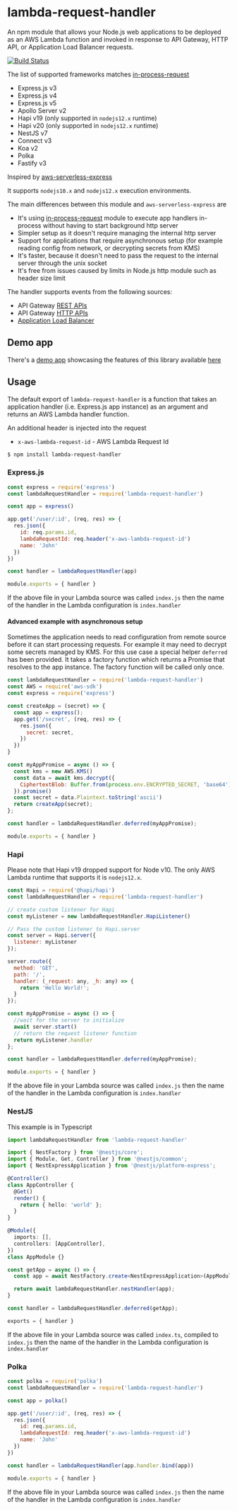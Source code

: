 # lambda-request-handler

An npm module that allows your Node.js web applications to be deployed as an AWS Lambda function and invoked in response to API Gateway, HTTP API, or Application Load Balancer requests.

[![Build Status](https://travis-ci.org/janaz/lambda-request-handler.svg?branch=master)](https://travis-ci.org/janaz/lambda-request-handler)

The list of supported frameworks matches [in-process-request](https://github.com/janaz/in-process-request)
* Express.js v3
* Express.js v4
* Express.js v5
* Apollo Server v2
* Hapi v19 (only supported in `nodejs12.x` runtime)
* Hapi v20 (only supported in `nodejs12.x` runtime)
* NestJS v7
* Connect v3
* Koa v2
* Polka
* Fastify v3

Inspired by [aws-serverless-express](https://github.com/awslabs/aws-serverless-express)

It supports `nodejs10.x` and `nodejs12.x` execution environments.

The main differences between this module and `aws-serverless-express` are
* It's using [in-process-request](https://github.com/janaz/in-process-request) module to execute app handlers in-process without having to start background http server
* Simpler setup as it doesn't require managing the internal http server
* Support for applications that require asynchronous setup (for example reading config from network, or decrypting secrets from KMS)
* It's faster, because it doesn't need to pass the request to the internal server through the unix socket
* It's free from issues caused by limits in Node.js http module such as header size limit

The handler supports events from the following sources:
- API Gateway [REST APIs](https://docs.aws.amazon.com/apigateway/latest/developerguide/apigateway-rest-api.html)
- API Gateway [HTTP APIs](https://docs.aws.amazon.com/apigateway/latest/developerguide/http-api.html)
- [Application Load Balancer](https://docs.aws.amazon.com/lambda/latest/dg/services-alb.html)

## Demo app

There's a [demo app](https://github.com/janaz/lambda-request-handler-example) showcasing the features of this library available [here](https://github.com/janaz/lambda-request-handler-example)

## Usage

The default export of `lambda-request-handler` is a function that takes an application handler (i.e. Express.js app instance) as an argument and returns an AWS Lambda handler function.

An additional header is injected into the request
* `x-aws-lambda-request-id` - AWS Lambda Request Id

```sh
$ npm install lambda-request-handler
```

### Express.js
```javascript
const express = require('express')
const lambdaRequestHandler = require('lambda-request-handler')

const app = express()

app.get('/user/:id', (req, res) => {
  res.json({
    id: req.params.id,
    lambdaRequestId: req.header('x-aws-lambda-request-id')
    name: 'John'
  })
})

const handler = lambdaRequestHandler(app)

module.exports = { handler }
```

If the above file in your Lambda source was called `index.js` then the name of the handler in the Lambda configuration is `index.handler`

#### Advanced example with asynchronous setup

Sometimes the application needs to read configuration from remote source before it can start processing requests. For example it may need to decrypt some secrets managed by KMS. For this use case a special helper `deferred` has been provided. It takes a factory function which returns a Promise that resolves to the app instance. The factory function will be called only once.

```javascript
const lambdaRequestHandler = require('lambda-request-handler')
const AWS = require('aws-sdk')
const express = require('express')

const createApp = (secret) => {
  const app = express();
  app.get('/secret', (req, res) => {
    res.json({
      secret: secret,
    })
  })
}

const myAppPromise = async () => {
  const kms = new AWS.KMS()
  const data = await kms.decrypt({
    CiphertextBlob: Buffer.from(process.env.ENCRYPTED_SECRET, 'base64')
  }).promise()
  const secret = data.Plaintext.toString('ascii')
  return createApp(secret);
};

const handler = lambdaRequestHandler.deferred(myAppPromise);

module.exports = { handler }

```

### Hapi

Please note that Hapi v19 dropped support for Node v10. The only AWS Lambda runtime that supports it is `nodejs12.x`.

```javascript
const Hapi = require('@hapi/hapi')
const lambdaRequestHandler = require('lambda-request-handler')

// create custom listener for Hapi
const myListener = new lambdaRequestHandler.HapiListener()

// Pass the custom listener to Hapi.server
const server = Hapi.server({
  listener: myListener
});

server.route({
  method: 'GET',
  path: '/',
  handler: (_request: any, _h: any) => {
    return 'Hello World!';
  }
});

const myAppPromise = async () => {
  //wait for the server to initialize
  await server.start()
  // return the request listener function
  return myListener.handler
};

const handler = lambdaRequestHandler.deferred(myAppPromise);

module.exports = { handler }
```

If the above file in your Lambda source was called `index.js` then the name of the handler in the Lambda configuration is `index.handler`

### NestJS

This example is in Typescript

```typescript
import lambdaRequestHandler from 'lambda-request-handler'

import { NestFactory } from '@nestjs/core';
import { Module, Get, Controller } from '@nestjs/common';
import { NestExpressApplication } from '@nestjs/platform-express';

@Controller()
class AppController {
  @Get()
  render() {
    return { hello: 'world' };
  }
}

@Module({
  imports: [],
  controllers: [AppController],
})
class AppModule {}

const getApp = async () => {
  const app = await NestFactory.create<NestExpressApplication>(AppModule);

  return await lambdaRequestHandler.nestHandler(app);
}

const handler = lambdaRequestHandler.deferred(getApp);

exports = { handler }
```

If the above file in your Lambda source was called `index.ts`, compiled to `index.js` then the name of the handler in the Lambda configuration is `index.handler`

### Polka

```javascript
const polka = require('polka')
const lambdaRequestHandler = require('lambda-request-handler')

const app = polka()

app.get('/user/:id', (req, res) => {
  res.json({
    id: req.params.id,
    lambdaRequestId: req.header('x-aws-lambda-request-id')
    name: 'John'
  })
})

const handler = lambdaRequestHandler(app.handler.bind(app))

module.exports = { handler }
```

If the above file in your Lambda source was called `index.js` then the name of the handler in the Lambda configuration is `index.handler`
